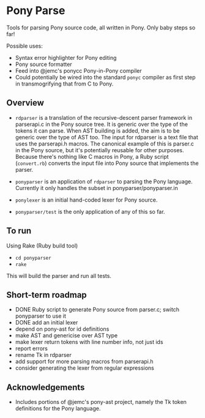 # Pony Parse

Tools for parsing Pony source code, all written in Pony. Only baby steps so far!

Possible uses:
* Syntax error highlighter for Pony editing
* Pony source formatter
* Feed into @jemc's ponycc Pony-in-Pony compiler
* Could potentially be wired into the standard `ponyc` compiler as first step in transmogrifying that from C to Pony.


##  Overview

* `rdparser` is a translation of the recursive-descent parser framework in parserapi.c in the Pony source tree. It is generic over the type of the tokens it can parse. When AST building is added, the aim is to be generic over the type of AST too. The input for rdparser is a text file that uses the parserapi.h macros. The canonical example of this is parser.c in the Pony source, but it's potentially reusable for other purposes. Because there's nothing like C macros in Pony, a Ruby script (`convert.rb`) converts the input file into Pony source that implements the parser.

* `ponyparser` is an application of `rdparser` to parsing the Pony language. Currently it only handles the subset in ponyparser/ponyparser.in

* `ponylexer` is an initial hand-coded lexer for Pony source.

* `ponyparser/test` is the only application of any of this so far.


## To run

Using Rake (Ruby build tool)

* `cd ponyparser`
* `rake`

This will build the parser and run all tests.


## Short-term roadmap

* DONE Ruby script to generate Pony source from parser.c; switch ponyparser to use it
* DONE add an initial lexer
* depend on pony-ast for id definitions
* make AST and genericise over AST type
* make lexer return tokens with line number info, not just ids
* report errors
* rename Tk in rdparser
* add support for more parsing macros from parserapi.h
* consider generating the lexer from regular expressions


## Acknowledgements

* Includes portions of @jemc's pony-ast project, namely the Tk token definitions for the Pony language.

